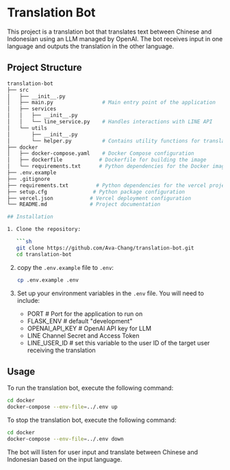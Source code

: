 # Translation Bot

This project is a translation bot that translates text between Chinese and Indonesian using an LLM managed by OpenAI. The bot receives input in one language and outputs the translation in the other language.

## Project Structure

```sh
translation-bot
├── src
│   ├── __init__.py
│   ├── main.py                # Main entry point of the application
│   ├── services
│   │   ├── __init__.py
│   │   └── line_service.py    # Handles interactions with LINE API
│   └── utils
│       ├── __init__.py
│       └── helper.py          # Contains utility functions for translation
├── docker
│   ├── docker-compose.yaml    # Docker Compose configuration
│   ├── dockerfile            # Dockerfile for building the image
│   └── requirements.txt      # Python dependencies for the Docker image
├── .env.example             
├── .gitignore
├── requirements.txt         # Python dependencies for the vercel project deploy
├── setup.cfg               # Python package configuration
├── vercel.json            # Vercel deployment configuration
└── README.md              # Project documentation

## Installation

1. Clone the repository:

   ```sh
   git clone https://github.com/Ava-Chang/translation-bot.git
   cd translation-bot
   ```

2. copy the `.env.example` file to `.env`:

   ```sh
   cp .env.example .env
   ```

3. Set up your environment variables in the `.env` file. You will need to include:
   - PORT                                  # Port for the application to run on
   - FLASK_ENV                             # default "development"
   - OPENAI_API_KEY                        # OpenAI API key for LLM
   - LINE Channel Secret and Access Token
   - LINE_USER_ID                          # set this variable to the user ID of the target user receiving the translation

## Usage

To run the translation bot, execute the following command:

```sh
cd docker
docker-compose --env-file=../.env up
```

To stop the translation bot, execute the following command:

```sh
cd docker
docker-compose --env-file=../.env down
```

The bot will listen for user input and translate between Chinese and Indonesian based on the input language.
